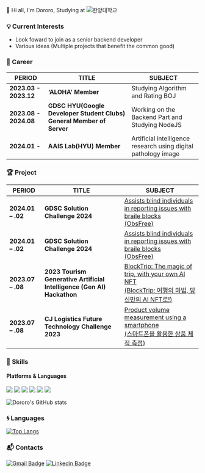 :wave: Hi all, I'm Dororo, Studying at ![한양대학교](https://img.shields.io/badge/-한양대학교-00467f)

### :bulb: Current Interests
- Look foward to join as a senior backend developer
- Various ideas (Multiple projects that benefit the common good)
  

### 🏢 Career

| PERIOD | TITLE | SUBJECT |
| ------- | ------- | ------- | 
| **2023.03 - 2023.12** | **‘ALOHA’ Member** | Studying Algorithm and Rating BOJ |
| **2023.08 - 2024.08** | **GDSC HYU(Google Developer Student Clubs) General Member of Server** | Working on the Backend Part and Studying NodeJS |
| **2024.01 -** | **AAIS Lab(HYU) Member** | Artificial intelligence research using digital pathology image |

### 🏆 Project  

| PERIOD | TITLE | SUBJECT |
| ------- | ------- | -------|
| **2024.01 – .02** | **GDSC Solution Challenge 2024** | [Assists blind individuals in reporting issues with braile blocks<br>(ObsFree)](https://github.com/Dororo99/ObsFree)
| **2024.01 – .02** | **GDSC Solution Challenge 2024** | [Assists blind individuals in reporting issues with braile blocks<br>(ObsFree)](https://github.com/Dororo99/ObsFree)
| **2023.07 – .08** | **2023 Tourism Generative Artificial Intelligence (Gen AI) Hackathon** | [BlockTrip: The magic of trip, with your own AI NFT<br>(BlockTrip: 여행의 마법, 당신만의 AI NFT로!)](https://github.com/Dororo99/BlockTrip)
| **2023.07 – .08** | **CJ Logistics Future Technology Challenge 2023** | [Product volume measurement using a smartphone<br>(스마트폰을 활용한 상품 체적 측정)](https://github.com/Park-HyeJeong/2023_CJ)



### 💪 Skills
#### Platforms & Languages
<p>
  <img src="https://img.shields.io/badge/C++-00599C?style=flat-square&logo=C%2B%2B&logoColor=white"/>
  <img src="https://img.shields.io/badge/python-3776AB?style=flat-square&logo=python&logoColor=white"/>
  <img src="https://img.shields.io/badge/tensorflow-FF6F00?style=flat-square&logo=tensorflow&logoColor=white"/> 
  <img src="https://img.shields.io/badge/PyTorch-EE4C2C?style=for-the-badge&logo=pytorch&logoColor=white"/>
  <img src="https://img.shields.io/badge/node.js-339933?style=flat-square&logo=node.js&logoColor=white"/>
  <img src="https://img.shields.io/badge/Java-007396?style=flat-square&logo=Java&logoColor=white"/>
  
</p>


![Dororo's GitHub stats](https://github-readme-stats.vercel.app/api?username=Dororo99&theme=monokai&show_icons=true)

### :cyclone: Languages
[![Top Langs](https://github-readme-stats.vercel.app/api/top-langs/?username=Dororo99&langs_count=5)](https://github.com/anuraghazra/github-readme-stats)

### :mailbox_with_mail: Contacts
[![Gmail Badge](https://img.shields.io/badge/Gmail-d14836?style=flat-square&logo=Gmail&logoColor=white&link=mailto:99dororo@gmail.com)](mailto:99dororo@gmail.com) [![Linkedin Badge](https://img.shields.io/badge/-LinkedIn-blue?style=flat-square&logo=Linkedin&logoColor=white&link=https://www.linkedin.com/in/dohyun-lim-1276bb27a)](https://www.linkedin.com/in/dohyun-lim-1276bb27a) <!-- [![Tech Blog Badge]() -->
